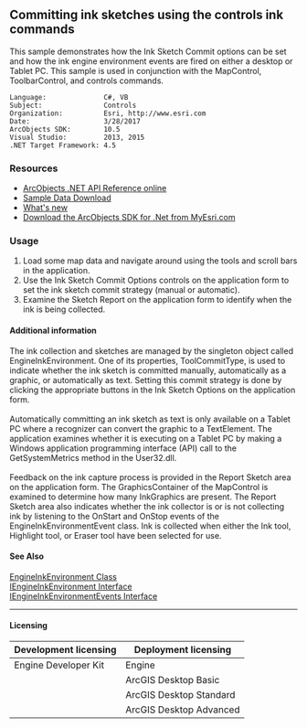 ## Committing ink sketches using the controls ink commands

  <div xmlns="http://www.w3.org/1999/xhtml" xmlns:my="http://schemas.microsoft.com/office/infopath/2003/myXSD/2006-02-10T23:25:53">This sample demonstrates how the Ink Sketch Commit options can be set and how the ink engine environment events are fired on either a desktop or Tablet PC. This sample is used in conjunction with the MapControl, ToolbarControl, and controls commands. </div>  


<!-- TODO: Fill this section below with metadata about this sample-->
```
Language:              C#, VB
Subject:               Controls
Organization:          Esri, http://www.esri.com
Date:                  3/28/2017
ArcObjects SDK:        10.5
Visual Studio:         2013, 2015
.NET Target Framework: 4.5
```

### Resources

* [ArcObjects .NET API Reference online](http://desktop.arcgis.com/en/arcobjects/latest/net/webframe.htm)  
* [Sample Data Download](../../releases)  
* [What's new](http://desktop.arcgis.com/en/arcobjects/latest/net/webframe.htm#05247c04-bfd9-4e36-ae09-bc6e833c3b14.htm)  
* [Download the ArcObjects SDK for .Net from MyEsri.com](https://my.esri.com/)  

### Usage
1. Load some map data and navigate around using the tools and scroll bars in the application.   
1. Use the Ink Sketch Commit Options controls on the application form to set the ink sketch commit strategy (manual or automatic).   
1. Examine the Sketch Report on the application form to identify when the ink is being collected.   





#### Additional information  
<div xmlns="http://www.w3.org/1999/xhtml" xmlns:my="http://schemas.microsoft.com/office/infopath/2003/myXSD/2006-02-10T23:25:53">The ink collection and sketches are managed by the singleton object called EngineInkEnvironment. One of its properties, ToolCommitType, is used to indicate whether the ink sketch is committed manually, automatically as a graphic, or automatically as text. Setting this commit strategy is done by clicking the appropriate buttons in the Ink Sketch Options on the application form. </div>  
<div xmlns="http://www.w3.org/1999/xhtml" xmlns:my="http://schemas.microsoft.com/office/infopath/2003/myXSD/2006-02-10T23:25:53"> </div>  
<div xmlns="http://www.w3.org/1999/xhtml" xmlns:my="http://schemas.microsoft.com/office/infopath/2003/myXSD/2006-02-10T23:25:53">Automatically committing an ink sketch as text is only available on a Tablet PC where a recognizer can convert the graphic to a TextElement. The application examines whether it is executing on a Tablet PC by making a Windows application programming interface (API) call to the GetSystemMetrics method in the User32.dll. </div>  
<div xmlns="http://www.w3.org/1999/xhtml" xmlns:my="http://schemas.microsoft.com/office/infopath/2003/myXSD/2006-02-10T23:25:53"> </div>  
<div xmlns="http://www.w3.org/1999/xhtml" xmlns:my="http://schemas.microsoft.com/office/infopath/2003/myXSD/2006-02-10T23:25:53">Feedback on the ink capture process is provided in the Report Sketch area on the application form. The GraphicsContainer of the MapControl is examined to determine how many InkGraphics are present. The Report Sketch area also indicates whether the ink collector is or is not collecting ink by listening to the OnStart and OnStop events of the EngineInkEnvironmentEvent class. Ink is collected when either the Ink tool, Highlight tool, or Eraser tool have been selected for use.</div>  


#### See Also  
[EngineInkEnvironment Class](http://desktop.arcgis.com/search/?q=EngineInkEnvironment%20Class&p=0&language=en&product=arcobjects-sdk-dotnet&version=&n=15&collection=help)  
[IEngineInkEnvironment Interface](http://desktop.arcgis.com/search/?q=IEngineInkEnvironment%20Interface&p=0&language=en&product=arcobjects-sdk-dotnet&version=&n=15&collection=help)  
[IEngineInkEnvironmentEvents Interface](http://desktop.arcgis.com/search/?q=IEngineInkEnvironmentEvents%20Interface&p=0&language=en&product=arcobjects-sdk-dotnet&version=&n=15&collection=help)  


---------------------------------

#### Licensing  
| Development licensing | Deployment licensing | 
| ------------- | ------------- | 
| Engine Developer Kit | Engine |  
|  | ArcGIS Desktop Basic |  
|  | ArcGIS Desktop Standard |  
|  | ArcGIS Desktop Advanced |  


